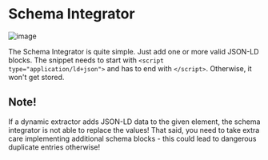 # Schema Integrator
![image](https://user-images.githubusercontent.com/700119/79671562-599c9680-81cb-11ea-8c8c-2443da036d8b.png)

The Schema Integrator is quite simple. Just add one or more valid JSON-LD blocks.
The snippet needs to start with `<script type="application/ld+json">` and has to end with `</script>`. Otherwise, it won't get stored.

## Note!
If a dynamic extractor adds JSON-LD data to the given element, the schema integrator is not able to replace the values!
That said, you need to take extra care implementing additional schema blocks - this could lead to dangerous duplicate entries otherwise! 
